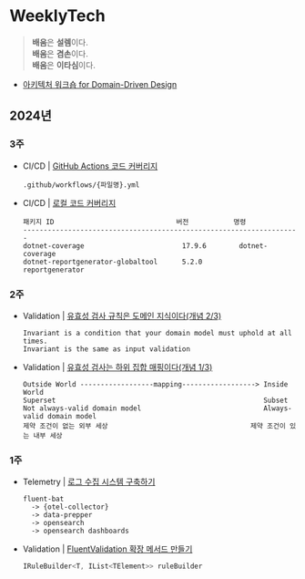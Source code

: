 # WeeklyTech
> **배움**은 **설렘**이다.  
> **배움**은 **겸손**이다.  
> **배움**은 **이타심**이다.

- [아키텍처 워크숍 for Domain-Driven Design](https://github.com/hhko/ArchiWorkshop)

## 2024년
### 3주
- CI/CD | [GitHub Actions 코드 커버리지](./2024/03/GitHubCodeCoverage/)
  ```
  .github/workflows/{파일명}.yml
  ```
- CI/CD | [로컬 코드 커버리지](./2024/03/LocalCodeCoverage/)
  ```
  패키지 ID                              버전           명령
  --------------------------------------------------------------------
  dotnet-coverage                        17.9.6        dotnet-coverage
  dotnet-reportgenerator-globaltool      5.2.0         reportgenerator
  ```

### 2주
- Validation | [유효성 검사 규칙은 도메인 지식이다(개념 2/3)](./2024/02/ValidationConcept2/)
  ```
  Invariant is a condition that your domain model must uphold at all times.
  Invariant is the same as input validation
  ```
- Validation | [유효성 검사는 하위 집합 매핑이다(개념 1/3)](./2024/02/ValidationConcept1/)
  ```
  Outside World ------------------mapping------------------> Inside World
  Superset                                                   Subset
  Not always-valid domain model                              Always-valid domain model
  제약 조건이 없는 외부 세상                                   제약 조건이 있는 내부 세상
  ```

### 1주
- Telemetry | [로그 수집 시스템 구축하기](./2024/01/TelemetryLogSystem/)
  ```
  fluent-bat
    -> {otel-collector}
    -> data-prepper
    -> opensearch
    -> opensearch dashboards
  ```
- Validation | [FluentValidation 확장 메서드 만들기](./2024/01/FluentValidationExtensionMethod/)
  ```cs
  IRuleBuilder<T, IList<TElement>> ruleBuilder
  ```

